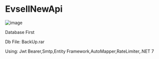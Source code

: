 # EvsellNewApi
![image](https://github.com/ibrahimacar220/EvsellNewApi/assets/91982157/a359e4ae-8883-4ff0-876c-597183173e36)

Database First

Db File: BackUp.rar

Using: Jwt Bearer,Smtp,Entity Framework,AutoMapper,RateLimiter,.NET 7
